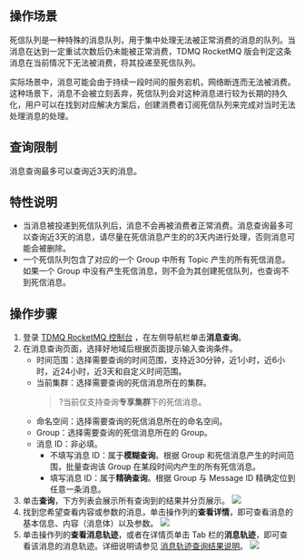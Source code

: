 ## 操作场景

死信队列是一种特殊的消息队列，用于集中处理无法被正常消费的消息的队列。当消息在达到一定重试次数后仍未能被正常消费，TDMQ RocketMQ 版会判定这条消息在当前情况下无法被消费，将其投递至死信队列。

实际场景中，消息可能会由于持续一段时间的服务宕机，网络断连而无法被消费。这种场景下，消息不会被立刻丢弃，死信队列会对这种消息进行较为长期的持久化，用户可以在找到对应解决方案后，创建消费者订阅死信队列来完成对当时无法处理消息的处理。


## 查询限制

消息查询最多可以查询近3天的消息。



## 特性说明

- 当消息被投递到死信队列后，消息不会再被消费者正常消费。消息查询最多可以查询近3天的消息，请尽量在死信消息产生的的3天内进行处理，否则消息可能会被删除。
- 一个死信队列包含了对应的一个 Group 中所有 Topic 产生的所有死信消息。如果一个 Group 中没有产生死信消息，则不会为其创建死信队列，也查询不到死信消息。



## 操作步骤

1. 登录 [TDMQ RocketMQ 控制台](https://console.cloud.tencent.com/tdmq/rocket-cluster) ，在左侧导航栏单击**消息查询**。
2. 在消息查询页面，选择好地域后根据页面提示输入查询条件。
   - 时间范围：选择需要查询的时间范围，支持近30分钟，近1小时，近6小时，近24小时，近3天和自定义时间范围。
   - 当前集群：选择需要查询的死信消息所在的集群。
     > ?当前仅支持查询**专享集群**下的死信消息。
   - 命名空间：选择需要查询的死信消息所在的命名空间。
   - Group：选择需要查询的死信消息所在的 Group。
   - 消息 ID：非必填。
     - 不填写消息 ID：属于**模糊查询**。根据 Group 和死信消息产生的时间范围，批量查询该 Group 在某段时间内产生的所有死信消息。
     - 填写消息 ID：属于**精确查询**。根据 Group 与 Message ID 精确定位到任意一条消息。
3. 单击**查询**，下方列表会展示所有查询到的结果并分页展示。
   ![](https://qcloudimg.tencent-cloud.cn/raw/5c8fc9ccc8212c6de60657bcc1378b81.png)
4. 找到您希望查看内容或参数的消息，单击操作列的**查看详情**，即可查看消息的基本信息、内容（消息体）以及参数。
   ![](https://qcloudimg.tencent-cloud.cn/raw/f895261ac16534998052df886a3475f7.png)        
5. 单击操作列的**查看消息轨迹**，或者在详情页单击 Tab 栏的**消息轨迹**，即可查看该消息的消息轨迹。详细说明请参见 [消息轨迹查询结果说明](https://cloud.tencent.com/document/product/1493/81799)。
   ![](https://qcloudimg.tencent-cloud.cn/raw/44ca11619babb4249fdb821e66bfa86a.png)
